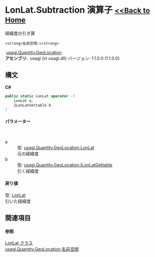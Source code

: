 # LonLat.Subtraction 演算子 <small>[<<Back to Home](https://github.com/usagi/usagi.cs/blob/master/Help/Home.md)</small> 

経緯度の引き算


    <strong>名前空間:</strong>
&nbsp;<a href="N_usagi_Quantity_GeoLocation.md">usagi.Quantity.GeoLocation</a><br /><strong>アセンブリ:</strong>
&nbsp;usagi (in usagi.dll) バージョン: 1.1.0.0 (1.1.0.0)

## 構文

**C#**<br />
``` C#
public static LonLat operator -(
	LonLat a,
	ILonLatGettable b
)
```


#### パラメーター
&nbsp;<dl><dt>a</dt><dd>型: <a href="T_usagi_Quantity_GeoLocation_LonLat.md">usagi.Quantity.GeoLocation.LonLat</a><br />元の経緯度</dd><dt>b</dt><dd>型: <a href="T_usagi_Quantity_GeoLocation_ILonLatGettable.md">usagi.Quantity.GeoLocation.ILonLatGettable</a><br />引く経緯度</dd></dl>

#### 戻り値
型: <a href="T_usagi_Quantity_GeoLocation_LonLat.md">LonLat</a><br />引いた経緯度

## 関連項目


#### 参照
<a href="T_usagi_Quantity_GeoLocation_LonLat.md">LonLat クラス</a><br /><a href="N_usagi_Quantity_GeoLocation.md">usagi.Quantity.GeoLocation 名前空間</a><br />